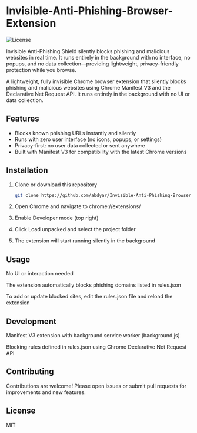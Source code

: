 # Invisible-Anti-Phishing-Browser-Extension

![License](https://img.shields.io/badge/license-MIT-green.svg)

Invisible Anti-Phishing Shield silently blocks phishing and malicious websites in real time. It runs entirely in the background with no interface, no popups, and no data collection—providing lightweight, privacy-friendly protection while you browse.

A lightweight, fully invisible Chrome browser extension that silently blocks phishing and malicious websites using Chrome Manifest V3 and the Declarative Net Request API. It runs entirely in the background with no UI or data collection.

## Features

- Blocks known phishing URLs instantly and silently  
- Runs with zero user interface (no icons, popups, or settings)  
- Privacy-first: no user data collected or sent anywhere  
- Built with Manifest V3 for compatibility with the latest Chrome versions

## Installation

1. Clone or download this repository  
   ```bash
   git clone https://github.com/abdyar/Invisible-Anti-Phishing-Browser-Extension.git
2. Open Chrome and navigate to chrome://extensions/

3. Enable Developer mode (top right)

4. Click Load unpacked and select the project folder

5. The extension will start running silently in the background

## Usage
No UI or interaction needed

The extension automatically blocks phishing domains listed in rules.json

To add or update blocked sites, edit the rules.json file and reload the extension

## Development
Manifest V3 extension with background service worker (background.js)

Blocking rules defined in rules.json using Chrome Declarative Net Request API

## Contributing
Contributions are welcome! Please open issues or submit pull requests for improvements and new features.

## License
MIT
